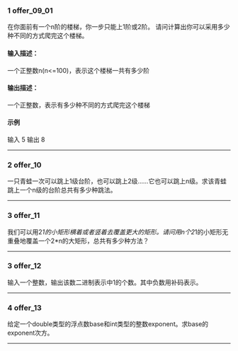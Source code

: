 ### 1 offer_09_01
在你面前有一个n阶的楼梯，你一步只能上1阶或2阶。
请问计算出你可以采用多少种不同的方式爬完这个楼梯。
#### 输入描述：
一个正整数n(n<=100)，表示这个楼梯一共有多少阶
#### 输出描述：
一个正整数，表示有多少种不同的方式爬完这个楼梯
#### 示例
输入
5
输出
8

---

### 2 offer_10
一只青蛙一次可以跳上1级台阶，也可以跳上2级……它也可以跳上n级。求该青蛙跳上一个n级的台阶总共有多少种跳法。

---

### 3 offer_11
我们可以用2*1的小矩形横着或者竖着去覆盖更大的矩形。请问用n个2*1的小矩形无重叠地覆盖一个2*n的大矩形，总共有多少种方法？

---

### 3 offer_12
输入一个整数，输出该数二进制表示中1的个数。其中负数用补码表示。

---

### 4 offer_13
给定一个double类型的浮点数base和int类型的整数exponent。求base的exponent次方。

---

